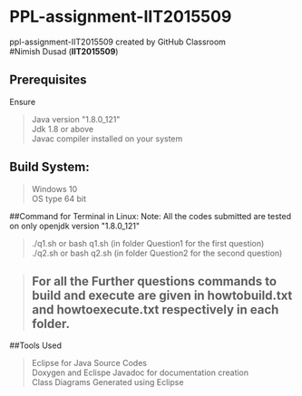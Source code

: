 # PPL-assignment-IIT2015509
ppl-assignment-IIT2015509 created by GitHub Classroom <br />
#Nimish Dusad (**IIT2015509**)

## Prerequisites
Ensure 
> Java version "1.8.0_121" </br>
> Jdk 1.8 or above</br>
> Javac compiler installed on your system</br>
## Build System:
> Windows 10 <br />
> OS type 64 bit

##Command for Terminal in Linux:
Note: All the codes submitted are tested on  only openjdk version "1.8.0_121"
>./q1.sh  or bash q1.sh       (in folder Question1  for the first question)<br />
> ./q2.sh  or bash q2.sh      (in folder Question2 for the second question)<br />

> ## For all the Further questions commands to build and execute are given in howtobuild.txt and howtoexecute.txt respectively in each folder.

##Tools Used
>Eclipse for Java Source Codes</br>
>Doxygen and Eclispe Javadoc for documentation creation</br>
>Class Diagrams Generated using Eclipse
